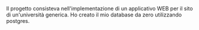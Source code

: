Il progetto consisteva nell'implementazione di un applicativo WEB per il sito di un'università generica.
Ho creato il mio database da zero utilizzando postgres.
